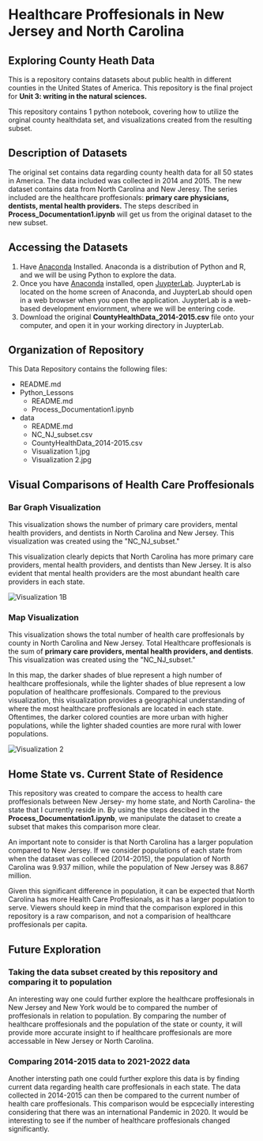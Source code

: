 # Healthcare Proffesionals in New Jersey and North Carolina

## Exploring County Heath Data

This is a repository contains datasets about public health in different counties in the United States of America. This repository is the final project for **Unit 3: writing in the natural sciences.**

This repository contains 1 python notebook, covering how to utilize the orginal county healthdata set, and visualizations created from the resulting subset. 


## Description of Datasets

The original set contains data regarding county health data for all 50 states in America. The data included was collected in 2014 and 2015. 
The new dataset contains data from North Carolina and New Jeresy. The series included are the healthcare proffesionals: **primary care physicians, dentists, mental health providers.** The steps described in **Process_Documentation1.ipynb** will get us from the original dataset to the new subset. 

## Accessing the Datasets

1. Have [Anaconda](https://www.anaconda.com) Installed. Anaconda is a distribution of Python and R, and we will be using Python to explore the data. 
2. Once you have [Anaconda](https://www.anaconda.com) installed, open [JuypterLab](https://jupyter.org). JuypterLab is located on the home screen of Anaconda, and JuypterLab should open in a web browser when you open the application. JuypterLab is a web-based development enviornment, where we will be entering code.
3. Download the original **CountyHealthData_2014-2015.csv** file onto your computer, and open it in your working directory in JuypterLab.

## Organization of Repository

This Data Repository contains the following files: 

* README.md
* Python_Lessons
  * README.md
  * Process_Documentation1.ipynb
* data
  * README.md
  * NC_NJ_subset.csv
  * CountyHealthData_2014-2015.csv
  * Visualization 1.jpg
  * Visualization 2.jpg

## Visual Comparisons of Health Care Proffesionals

### Bar Graph Visualization
This visualization shows the number of primary care providers, mental health providers, and dentists in North Carolina and New Jersey. This visualization was created using the "NC_NJ_subset." 

This visualization clearly depicts that North Carolina has more primary care providers, mental health providers, and dentists than New Jersey. It is also evident that mental health providers are the most abundant health care providers in each state.

![Visualization 1B](https://user-images.githubusercontent.com/118193891/203074677-e2a99f6e-e561-456d-b362-2d4c561de470.jpg)

### Map Visualization
This visualization shows the total number of health care proffesionals by county in North Carolina and New Jersey. Total Healthcare proffesionals is the sum of **primary care providers, mental health providers, and dentists**. This visualization was created using the "NC_NJ_subset." 

In this map, the darker shades of blue represent a high number of healthcare proffesionals, while the lighter shades of blue represent a low population of healthcare proffesionals. Compared to the previous visualization, this visualization provides a geographical understanding of where the most healthcare proffesionals are located in each state. Oftentimes, the darker colored counties are more urban with higher populations, while the lighter shaded counties are more rural with lower populations. 

![Visualization 2](https://user-images.githubusercontent.com/118193891/203073603-d8ccfcca-847e-41ba-b1af-78627c151e84.jpg)

## Home State vs. Current State of Residence

This repository was created to compare the access to health care proffesionals between New Jersey- my home state, and North Carolina- the state that I currently reside in. By using the steps descibed in the **Process_Documentation1.ipynb**, we manipulate the dataset to create a subset that makes this comparison more clear. 

An important note to consider is that North Carolina has a larger population compared to New Jersey. If we consider populations of each state from when the dataset was colleced (2014-2015), the population of North Carolina was 9.937 million, while the population of New Jersey was 8.867 million. 

Given this significant difference in population, it can be expected that North Carolina has more Health Care Proffesionals, as it has a larger population to serve. Viewers should keep in mind that the comparison explored in this repository is a raw comparison, and not a comparision of healthcare proffesionals per capita.

## Future Exploration
### Taking the data subset created by this repository and comparing it to population

An interesting way one could further explore the healthcare proffesionals in New Jersey and New York would be to compared the number of proffesionals in relation to population. By comparing the number of healthcare proffesionals and the population of the state or county, it will provide more accurate insight to if healthcare proffesionals are more accessable in New Jersey or North Carolina.

### Comparing 2014-2015 data to 2021-2022 data

Another intersting path one could further explore this data is by finding current data regarding health care proffesionals in each state. The data collected in 2014-2015 can then be compared to the current number of health care proffesionals. This comparison would be espcecially interesting considering that there was an international Pandemic in 2020. It would be interesting to see if the number of healthcare proffesionals changed significantly. 
